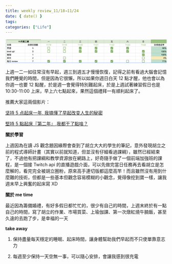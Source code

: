 ```yaml
---
title: weekly review_11/18→11/24
date: { date() }
tags:
categories: ["Life"]
---
```


![image](../assets/image1118.png)

上週一二一如往常沒有早起，週三到週五才慢慢恢復，記得之前有看過大腦會記憶我們睡覺的時間，但是因為它很懶，所以如果你週日白天 12 點才醒，他也會以為你週一也要 12 點醒，於是週一會覺得特別難起床，於是上週試著練習假日也是 10:30-11:00 上床，早上六七點起來，果然這個禮拜一有順利起床了。

推薦大家這兩個影片：

[坚持 5 点起床一年, 我搞懂了早起改变人生的秘密](https://www.youtube.com/watch?v=4zXTyc2ZjXM)

[堅持 5 點起床『第二年』,我都干了點啥？](https://www.youtube.com/watch?v=R0L3U0HRYGA&t=330s)

**關於學習**

上週因為在讀 JS 觀念題因緣際會查到了胡立大大的學生的筆記，意外發現胡立之前的程式導師計畫（其實以前就知道，但並沒有仔細看過課綱），雖然已經結束了，不過他有把課綱和教學資源放在網路上，好奇隨手做了一個前端加強班的課程，是一個接 Twitch api 的直播遊戲介面，可以先做完當日任務再去看胡立是怎麼解的，看完完全被胡立圈粉，原來高手連切版都這麼高竿！而且雖然沒有用到什麼難的技術，但都是一些基本但觀念容易模糊的小觀念，覺得像挖到寶一樣，讓我週末早上興奮的起床寫 XD

**關於 me time**

最近因為籌備婚禮，有好多假日都忙忙的，很少有自己的時間，上週末終於有一點自己的時間，寫了胡立的作業、市場買菜、上瑜伽課、第一次燉紅燒牛腩飯，甚至久違的去跑了步，是幸福的一天

**take away**

1. 保持盡量每天穩定的睡眠、起床時間，讓身體幫助我們早起而不只使單靠意志力

2. 每週至少保持一天空無一事，可以隨心安排，會讓我感到很充電
